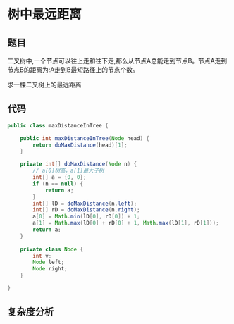 # 树中最远距离

## 题目

二叉树中,一个节点可以往上走和往下走,那么从节点A总能走到节点B。节点A走到节点B的距离为:A走到B最短路径上的节点个数。

求一棵二叉树上的最远距离

## 代码
```java
public class maxDistanceInTree {

    public int maxDistanceInTree(Node head) {
        return doMaxDistance(head)[1];
    }

    private int[] doMaxDistance(Node n) {
        // a[0]树高，a[1]最大子树
        int[] a = {0, 0};
        if (n == null) {
            return a;
        }
        int[] lD = doMaxDistance(n.left);
        int[] rD = doMaxDistance(n.right);
        a[0] = Math.min(lD[0], rD[0]) + 1;
        a[1] = Math.max(lD[0] + rD[0] + 1, Math.max(lD[1], rD[1]));
        return a;
    }
    
    private class Node {
        int v;
        Node left;
        Node right;
    }

}
```

## 复杂度分析
